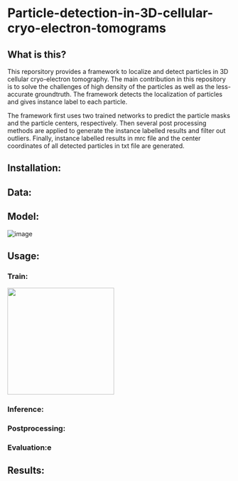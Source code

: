 # Particle-detection-in-3D-cellular-cryo-electron-tomograms

## What is this?
This reporsitory provides a framework to localize and detect particles in 3D cellular cryo-electron tomography. The main contribution in this repository is to solve the challenges of high density of the particles as well as the less-accurate groundtruth. The framework detects the localization of particles and gives instance label to each particle.

The framework first uses two trained networks to predict the particle masks and the particle centers, respectively. Then several post processing methods are applied to generate the instance labelled results and filter out outliers. Finally, instance labelled results in mrc file and the center coordinates of all detected particles in txt file are generated.


## Installation:

## Data:



## Model:

![image](https://github.com/HelmholtzAI-Consultants-Munich/Particle-detection-in-3D-cellular-cryo-electron-tomograms/blob/dev/README_files/framework.png)

## Usage:

### Train:
<img src="https://github.com/HelmholtzAI-Consultants-Munich/Particle-detection-in-3D-cellular-cryo-electron-tomograms/blob/dev/README_files/model_structure.png" width="240">

### Inference:
### Postprocessing:
### Evaluation:e

## Results:
